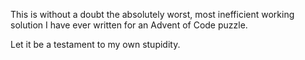 This is without a doubt the absolutely worst, most inefficient working solution I have ever written for an Advent of Code puzzle.

Let it be a testament to my own stupidity.
